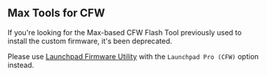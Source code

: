 ## Max Tools for CFW

If you're looking for the Max-based CFW Flash Tool previously used to install the custom firmware, it's been deprecated.

Please use [Launchpad Firmware Utility](https://fw.mat1jaczyyy.com) with the `Launchpad Pro (CFW)` option instead.